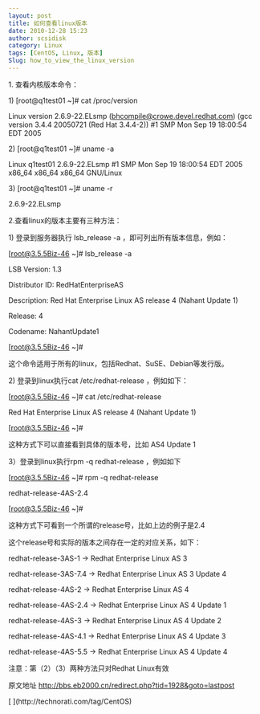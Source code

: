 ```yaml
---
layout: post
title: 如何查看linux版本
date: 2010-12-28 15:23
author: scsidisk
category: Linux
tags: [CentOS, Linux, 版本]
Slug: how_to_view_the_linux_version
---
```


​1. 查看内核版本命令：

​1) [root@q1test01 \~]\# cat /proc/version

Linux version 2.6.9-22.ELsmp (bhcompile@crowe.devel.redhat.com) (gcc
version 3.4.4 20050721 (Red Hat 3.4.4-2)) \#1 SMP Mon Sep 19 18:00:54
EDT 2005

​2) [root@q1test01 \~]\# uname -a

Linux q1test01 2.6.9-22.ELsmp \#1 SMP Mon Sep 19 18:00:54 EDT 2005
x86\_64 x86\_64 x86\_64 GNU/Linux

​3) [root@q1test01 \~]\# uname -r

2.6.9-22.ELsmp

2.查看linux的版本主要有三种方法：

​1) 登录到服务器执行 lsb\_release -a ，即可列出所有版本信息，例如：

[root@3.5.5Biz-46 \~]\# lsb\_release -a

LSB Version: 1.3

Distributor ID: RedHatEnterpriseAS

Description: Red Hat Enterprise Linux AS release 4 (Nahant Update 1)

Release: 4

Codename: NahantUpdate1

[root@3.5.5Biz-46 \~]\#

这个命令适用于所有的linux，包括Redhat、SuSE、Debian等发行版。

​2) 登录到linux执行cat /etc/redhat-release ，例如如下：

[root@3.5.5Biz-46 \~]\# cat /etc/redhat-release

Red Hat Enterprise Linux AS release 4 (Nahant Update 1)

[root@3.5.5Biz-46 \~]\#

这种方式下可以直接看到具体的版本号，比如 AS4 Update 1

3）登录到linux执行rpm -q redhat-release ，例如如下

[root@3.5.5Biz-46 \~]\# rpm -q redhat-release

redhat-release-4AS-2.4

[root@3.5.5Biz-46 \~]\#

这种方式下可看到一个所谓的release号，比如上边的例子是2.4

这个release号和实际的版本之间存在一定的对应关系，如下：

redhat-release-3AS-1 -\> Redhat Enterprise Linux AS 3

redhat-release-3AS-7.4 -\> Redhat Enterprise Linux AS 3 Update 4

redhat-release-4AS-2 -\> Redhat Enterprise Linux AS 4

redhat-release-4AS-2.4 -\> Redhat Enterprise Linux AS 4 Update 1

redhat-release-4AS-3 -\> Redhat Enterprise Linux AS 4 Update 2

redhat-release-4AS-4.1 -\> Redhat Enterprise Linux AS 4 Update 3

redhat-release-4AS-5.5 -\> Redhat Enterprise Linux AS 4 Update 4

注意：第（2）（3）两种方法只对Redhat Linux有效

原文地址 http://bbs.eb2000.cn/redirect.php?tid=1928&goto=lastpost

<div class="posttagsblock">
[ ](http://technorati.com/tag/CentOS)

</div>

